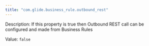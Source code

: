 ```yaml
---
title: "com.glide.business_rule.outbound_rest"
---
```


Description: If this property is true then Outbound REST call can be configured and made from Business Rules

Value: `false`